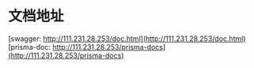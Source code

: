# 文档地址

[swagger: http://111.231.28.253/doc.html](http://111.231.28.253/doc.html)
[prisma-doc: http://111.231.28.253/prisma-docs](http://111.231.28.253/prisma-docs)
